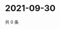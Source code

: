 # 2021-09-30

共 0 条

<!-- BEGIN -->
<!-- 最后更新时间 Thu Sep 30 2021 08:55:02 GMT+0800 (China Standard Time) -->

<!-- END -->
